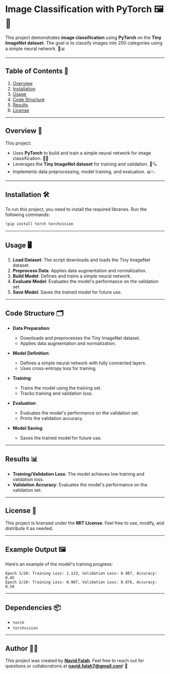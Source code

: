 # Image Classification with PyTorch 🖼️🤖

This project demonstrates **image classification** using **PyTorch** on the **Tiny ImageNet dataset**. The goal is to classify images into 200 categories using a simple neural network. 🎯📊

---

## Table of Contents 📑
1. [Overview](#overview-)
2. [Installation](#installation-)
3. [Usage](#usage-)
4. [Code Structure](#code-structure-)
5. [Results](#results-)
6. [License](#license-)

---

## Overview 🚀

This project:
- Uses **PyTorch** to build and train a simple neural network for image classification. 🤖📸
- Leverages the **Tiny ImageNet dataset** for training and validation. 🧠🔍
- Implements data preprocessing, model training, and evaluation. 📊📉

---

## Installation 🛠️

To run this project, you need to install the required libraries. Run the following commands:

```bash
!pip install torch torchvision
```

---

## Usage 🖥️

1. **Load Dataset**: The script downloads and loads the Tiny ImageNet dataset.
2. **Preprocess Data**: Applies data augmentation and normalization.
3. **Build Model**: Defines and trains a simple neural network.
4. **Evaluate Model**: Evaluates the model's performance on the validation set.
5. **Save Model**: Saves the trained model for future use.

---

## Code Structure 🗂️

- **Data Preparation**:
  - Downloads and preprocesses the Tiny ImageNet dataset.
  - Applies data augmentation and normalization.

- **Model Definition**:
  - Defines a simple neural network with fully connected layers.
  - Uses cross-entropy loss for training.

- **Training**:
  - Trains the model using the training set.
  - Tracks training and validation loss.

- **Evaluation**:
  - Evaluates the model's performance on the validation set.
  - Prints the validation accuracy.

- **Model Saving**:
  - Saves the trained model for future use.

---

## Results 📊

- **Training/Validation Loss**: The model achieves low training and validation loss.
- **Validation Accuracy**: Evaluates the model's performance on the validation set.

---

## License 📜

This project is licensed under the **MIT License**. Feel free to use, modify, and distribute it as needed.

---

## Example Output 🖼️

Here’s an example of the model's training progress:

```plaintext
Epoch 1/20: Training Loss: 1.123, Validation Loss: 0.987, Accuracy: 0.45
Epoch 2/20: Training Loss: 0.987, Validation Loss: 0.876, Accuracy: 0.50
```

---

## Dependencies 📦

- `torch`
- `torchvision`

---

## Author 👨‍💻

This project was created by **[Navid Falah](https://github.com/navidfalah)**. Feel free to reach out for questions or collaborations at **navid.falah7@gmail.com**! 🤝
